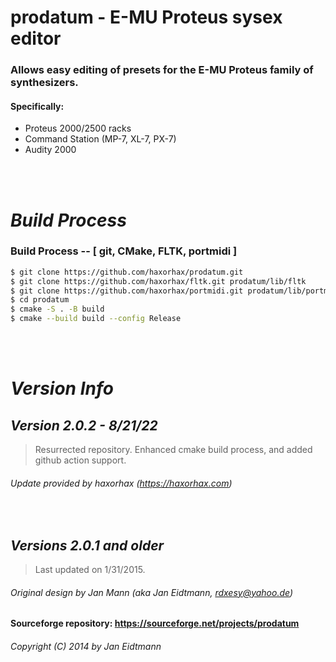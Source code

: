 # **prodatum - E-MU Proteus sysex editor**

### Allows easy editing of presets for the E-MU Proteus family of synthesizers.
#### Specifically:
- Proteus 2000/2500 racks
- Command Station (MP-7, XL-7, PX-7)
- Audity 2000
<br>
<br>



# ***Build Process***

### **Build Process -- [ git, CMake, FLTK, portmidi ]** 
```bash
$ git clone https://github.com/haxorhax/prodatum.git
$ git clone https://github.com/haxorhax/fltk.git prodatum/lib/fltk
$ git clone https://github.com/haxorhax/portmidi.git prodatum/lib/portmidi
$ cd prodatum
$ cmake -S . -B build
$ cmake --build build --config Release
```
<br>
<br>


# ***Version Info***

## *Version 2.0.2 - 8/21/22*
> Resurrected repository.  Enhanced cmake build process, and added github action support.
###### Update provided by haxorhax (https://haxorhax.com)  
<br>

## *Versions 2.0.1 and older*
> Last updated on 1/31/2015.
###### Original design by Jan Mann (aka Jan Eidtmann, rdxesy@yahoo.de)  
#### Sourceforge repository:  https://sourceforge.net/projects/prodatum
###### *Copyright (C) 2014 by Jan Eidtmann*  


